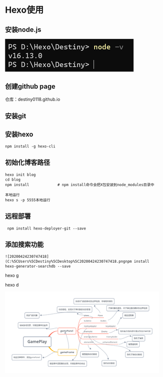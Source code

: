 # Hexo使用

## 安装node.js

![image-20220417185914912](https://raw.githubusercontent.com/destiny0118/picgo/master/pic/202204171859996.png)

## 创建github page

仓库：destiny0118.github.io

## 安装git

## 安装hexo

```
npm install -g hexo-cli
```

## 初始化博客路径

```
hexo init blog
cd blog
npm install				# npm install命令会把X包安装到node_modules目录中

本地运行
hexo s -p 5555本地运行
```

##  远程部署

```
 npm install hexo-deployer-git --save	
```





##  添加搜索功能

```
![20200424230747418](C:%5CUsers%5CDestiny%5CDesktop%5C20200424230747418.pngnpm install hexo-generator-searchdb --save
```



hexo g

hexo d

![GamePlay](https://raw.githubusercontent.com/destiny0118/picgo/master/img/202206041827418.png)